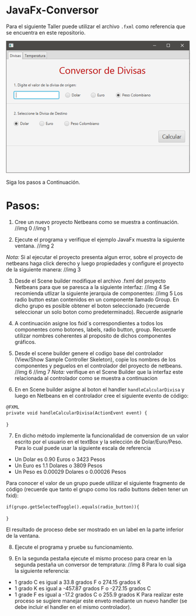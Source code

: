 ﻿# JavaFx-Conversor

Para el siguiente Taller puede utilizar el archivo ```.fxml``` como referencia que se encuentra en este repositorio.

![App](./img/app.PNG)

Siga los pasos a Continuación.

# Pasos:

1. Cree un nuevo proyecto Netbeans como se muestra a continuación.
  //img 0
  //img 1

2. Ejecute el programa y verifique el ejemplo JavaFx muestra la siguiente ventana.
  //img 2

  _Nota:_ Si al ejecutar el proyecto presenta algun error, sobre el proyecto de netbeans haga click derecho y luego propiedades y configure el proyecto de la siguiente manera:
  //img 3

3. Desde el Scene builder modifique el archivo .fxml del proyecto Netbeans para que se paresca a la siguiente interfaz:
  //img 4
  Se recomienda utlizar la siguiente jerarquia de componentes:
  //img 5
  Los radio button estan contenidos en un componente llamado Group. En dicho grupo es posible obtener el boton seleccionado (recuerde seleccionar un solo boton como predeterminado).
  Recuerde asignarle 

4. A continuación asigne los fxid´s correspondientes a todos los componentes como botones, labels, radio button, group. Recuerde utilizar nombres coherentes al proposito de dichos componentes gráficos.

5. Desde el scene builder genere el codigo base del controlador (View/Show Sample Controller Skeleton), copie los nombres de los componentes y peguelos en el controlador del proyecto de netbeans.
  //img 6 
  //img 7
  _Nota:_ verifique en el Scene Builder que la interfaz este relacionada al controlador como se muestra a continuacion

6. En en Scene builder asigne al boton el handler ```handleCalcularDivisa``` y luego en Netbeans en el controlador cree el siguiente evento de código:
  ```
  @FXML
  private void handleCalcularDivisa(ActionEvent event) {

  }
  ```
7. En dicho método implemente la funcionalidad de conversion de un valor escrito por el usuario en el textBox y la selección de Dolar/Euro/Peso. Para lo cual puede usar la siguiente escala de referencia
  - Un Dolar es 0.90 Euros o 3423 Pesos
  - Un Euro es 1.1 Dolares o 3809 Pesos
  - Un Peso es 0.00029 Dolares o 0.00026 Pesos
  
  Para conocer el valor de un grupo puede utilizar el siguiente fragmento de código (recuerde que tanto el grupo como los radio buttons deben tener un fxid):
  ```
  if(grupo.getSelectedToggle().equals(radio_button)){
  
  }
  ```
  El resultado de proceso debe ser mostrado en un label en la parte inferior de la ventana.
  
8. Ejecute el programa y pruebe su funcionamiento.

9. En la segunda pestaña ejecute el mismo proceso para crear en la segunda pestaña un conversor de tempratura:
  //img 8
  Para lo cual siga la siguiente referencia:
  - 1 grado C es igual a 33.8 grados F o 274.15 grados K
  - 1 grado K es igual a -457.87 grados F o -272.15 grados C
  - 1 grade F es igual a -17.2 grados C o 255.9 grados K
  Para realizar este proceso se sugiere manejar este enveto mediante un nuevo handler (se debe incluir el handler en el mismo controlador). 
  
